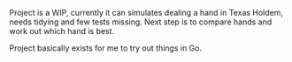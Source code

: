 Project is a WIP, currently it can simulates dealing a hand in Texas Holdem, needs tidying and few tests missing. Next step is to compare hands and work out which hand is best.

Project basically exists for me to try out things in Go.

